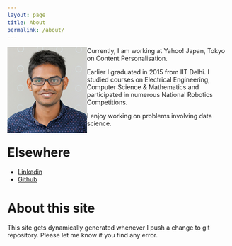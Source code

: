 ```yaml
---
layout: page
title: About
permalink: /about/
---
```


<p>
<img src="/images/profile.png" alt="me" width="180" style="float: left;"> 
<p>
Currently, I am working at Yahoo! Japan, Tokyo on Content Personalisation.
</p>
<p>
Earlier I graduated in 2015
from IIT Delhi.
I studied courses on Electrical Engineering, Computer Science &
Mathematics and participated in numerous National Robotics Competitions.
</p>
<p>
I enjoy working on problems involving data science.
</p>
</p>


Elsewhere
==============
+ [Linkedin](https://www.linkedin.com/in/mohitleo)
+ [Github](https://github.com/mohi)


About this site
===============
This site gets dynamically generated whenever I push a change to git
repository. Please let me know if you find any error. 

